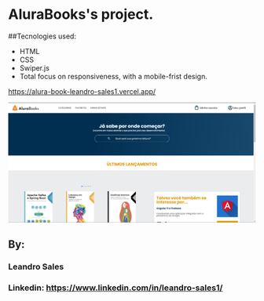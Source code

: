 # AluraBooks's  project.
##Tecnologies used:
* HTML
* CSS
* Swiper.js
* Total focus on responsiveness, with a mobile-frist design.

https://alura-book-leandro-sales1.vercel.app/

![image](https://github.com/Leandro-Sales1/AluraBook/blob/main/Captura%20de%20tela%202023-04-30%20212218.jpg)

## By:
### Leandro Sales
### Linkedin: https://www.linkedin.com/in/leandro-sales1/
